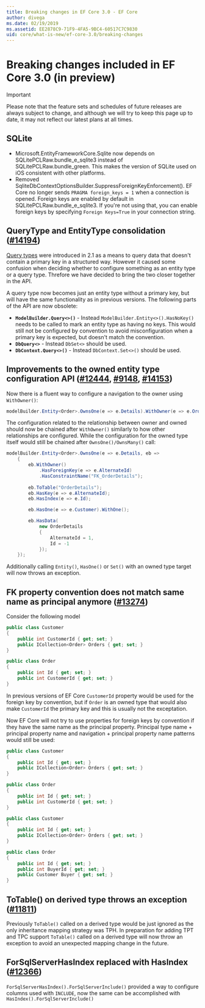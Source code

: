```yaml
---
title: Breaking changes in EF Core 3.0 - EF Core
author: divega
ms.date: 02/19/2019
ms.assetid: EE2878C9-71F9-4FA5-9BC4-60517C7C9830
uid: core/what-is-new/ef-core-3.0/breaking-changes
---
```


# Breaking changes included in EF Core 3.0 (in preview)

> [!IMPORTANT]
> Please note that the feature sets and schedules of future releases are always subject to change, and although we will try to keep this page up to date, it may not reflect our latest plans at all times.

## SQLite

* Microsoft.EntityFrameworkCore.Sqlite now depends on SQLitePCLRaw.bundle_e_sqlite3 instead of SQLitePCLRaw.bundle_green. This makes the version of SQLite used on iOS consistent with other platforms.
* Removed SqliteDbContextOptionsBuilder.SuppressForeignKeyEnforcement(). EF Core no longer sends `PRAGMA foreign_keys = 1` when a connection is opened. Foreign keys are enabled by default in SQLitePCLRaw.bundle_e_sqlite3. If you're not using that, you can enable foreign keys by specifying `Foreign Keys=True` in your connection string.

## QueryType and EntityType consolidation ([#14194](https://github.com/aspnet/EntityFrameworkCore/issues/14194))

[Query types](xref:core/modeling/query-types) were introduced in 2.1 as a means to query data that doesn't contain a primary key in a structured way. However it caused some confusion when deciding whether to configure something as an entity type or a query type. Threfore we have decided to bring the two closer together in the API.

A query type now becomes just an entity type without a primary key, but will have the same functionality as in previous versions. The following parts of the API are now obsolete:
* **`ModelBuilder.Query<>()`** - Instead `ModelBuilder.Entity<>().HasNoKey()` needs to be called to mark an entity type as having no keys. This would still not be configured by convention to avoid misconfiguration when a primary key is expected, but doesn't match the convention.
* **`DbQuery<>`** - Instead `DbSet<>` should be used.
* **`DbContext.Query<>()`** - Instead `DbContext.Set<>()` should be used.

## Improvements to the owned entity type configuration API ([#12444](https://github.com/aspnet/EntityFrameworkCore/issues/12444), [#9148](https://github.com/aspnet/EntityFrameworkCore/issues/9148), [#14153](https://github.com/aspnet/EntityFrameworkCore/issues/14153))

Now there is a fluent way to configure a navigation to the owner using `WithOwner()`:

```C#
modelBuilder.Entity<Order>.OwnsOne(e => e.Details).WithOwner(e => e.Order);
```

The configuration related to the relationship between owner and owned should now be chained after `WithOwner()` similarly to how other relationships are configured. While the configuration for the owned type itself would still be chained after `OwnsOne()/OwnsMany()` call:

```C#
modelBuilder.Entity<Order>.OwnsOne(e => e.Details, eb =>
    {
        eb.WithOwner()
            .HasForeignKey(e => e.AlternateId)
            .HasConstraintName("FK_OrderDetails");
            
        eb.ToTable("OrderDetails");
        eb.HasKey(e => e.AlternateId);
        eb.HasIndex(e => e.Id);

        eb.HasOne(e => e.Customer).WithOne();

        eb.HasData(
            new OrderDetails
            {
                AlternateId = 1,
                Id = -1
            });
    });
```

Additionally calling `Entity()`, `HasOne()` or `Set()` with an owned type target will now throws an exception.

## FK property convention does not match same name as principal anymore ([#13274](https://github.com/aspnet/EntityFrameworkCore/issues/13274))

Consider the following model
```C#
public class Customer
{
    public int CustomerId { get; set; }
    public ICollection<Order> Orders { get; set; }
}

public class Order
{
    public int Id { get; set; }
    public int CustomerId { get; set; }
}

```
In previous versions of EF Core `CustomerId` property would be used for the foreign key by convention, but if `Order` is an owned type that would also make `CustomerId` the primary key and this is usually not the exceptation.

Now EF Core will not try to use properties for foreign keys by convention if they have the same name as the principal property. Principal type name + principal property name and navigation + principal property name patterns would still be used:
```C#
public class Customer
{
    public int Id { get; set; }
    public ICollection<Order> Orders { get; set; }
}

public class Order
{
    public int Id { get; set; }
    public int CustomerId { get; set; }
}
```
```C#
public class Customer
{
    public int Id { get; set; }
    public ICollection<Order> Orders { get; set; }
}

public class Order
{
    public int Id { get; set; }
    public int BuyerId { get; set; }
    public Customer Buyer { get; set; }
}
```

## ToTable() on derived type throws an exception ([#11811](https://github.com/aspnet/EntityFrameworkCore/issues/11811))

Previously `ToTable()` called on a derived type would be just ignored as the only inheritance mapping strategy was TPH. In preparation for adding TPT and TPC support `ToTable()` called on a derived type will now throw an exception to avoid an unexpected mapping change in the future.

## ForSqlServerHasIndex replaced with HasIndex ([#12366](https://github.com/aspnet/EntityFrameworkCore/issues/12366))

`ForSqlServerHasIndex().ForSqlServerInclude()` provided a way to configure columns used with `INCLUDE`, now the same can be accomplished with `HasIndex().ForSqlServerInclude()`